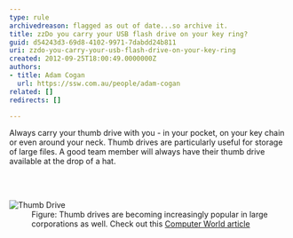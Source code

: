 ```yaml
---
type: rule
archivedreason: flagged as out of date...so archive it.
title: zzDo you carry your USB flash drive on your key ring?
guid: d54243d3-69d8-4102-9971-7dabdd24b811
uri: zzdo-you-carry-your-usb-flash-drive-on-your-key-ring
created: 2012-09-25T18:00:49.0000000Z
authors:
- title: Adam Cogan
  url: https://ssw.com.au/people/adam-cogan
related: []
redirects: []

---
```



<p>
                    Always carry your thumb drive with you - in your pocket, on your key chain or even
                    around your neck. Thumb drives are particularly useful for storage of large files.
                    A good team member will always have their thumb drive available at the drop of a
                    hat.
                </p>
<br><excerpt class='endintro'></excerpt><br>
<dl class="image">
                    <dt><img alt="Thumb Drive" src="/Management/Rules-to-Being-Software-Consultants-Working-in-a-Team/PublishingImages/ThumbDrive.jpg" /></dt>
                    <dd>Figure&#58; Thumb drives are becoming increasingly popular in large corporations as well. Check out this <a target="_blank" class="external" href="/SSW/Redirect/ComputerWorld.htm">Computer World article</a></dd>
                </dl>


